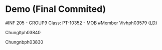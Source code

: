 # Demo (Final Commited)
#INF 205 - GROUP9
Class: PT-10352 - MOB
#Member
Vivhph03579 (LD)

Chungltph03840

Chungnbph03830

